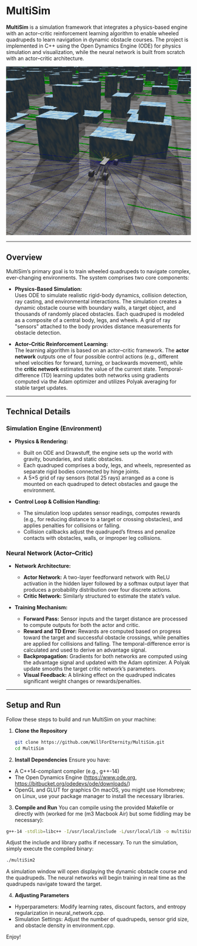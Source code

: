 # MultiSim

**MultiSim** is a simulation framework that integrates a physics-based engine with an actor–critic reinforcement learning algorithm to enable wheeled quadrupeds to learn navigation in dynamic obstacle courses. The project is implemented in C++ using the Open Dynamics Engine (ODE) for physics simulation and visualization, while the neural network is built from scratch with an actor–critic architecture.

![MultiSim](Intro.png)

---

## Overview

MultiSim’s primary goal is to train wheeled quadrupeds to navigate complex, ever-changing environments. The system comprises two core components:

- **Physics-Based Simulation:**  
  Uses ODE to simulate realistic rigid-body dynamics, collision detection, ray casting, and environmental interactions. The simulation creates a dynamic obstacle course with boundary walls, a target object, and thousands of randomly placed obstacles. Each quadruped is modeled as a composite of a central body, legs, and wheels. A grid of ray "sensors" attached to the body provides distance measurements for obstacle detection.

- **Actor–Critic Reinforcement Learning:**  
  The learning algorithm is based on an actor–critic framework. The **actor network** outputs one of four possible control actions (e.g., different wheel velocities for forward, turning, or backwards movement), while the **critic network** estimates the value of the current state. Temporal-difference (TD) learning updates both networks using gradients computed via the Adam optimizer and utilizes Polyak averaging for stable target updates.

---

## Technical Details

### Simulation Engine (Environment)

- **Physics & Rendering:**  
  - Built on ODE and Drawstuff, the engine sets up the world with gravity, boundaries, and static obstacles.
  - Each quadruped comprises a body, legs, and wheels, represented as separate rigid bodies connected by hinge joints.
  - A 5×5 grid of ray sensors (total 25 rays) arranged as a cone is mounted on each quadruped to detect obstacles and gauge the environment.

- **Control Loop & Collision Handling:**  
  - The simulation loop updates sensor readings, computes rewards (e.g., for reducing distance to a target or crossing obstacles), and applies penalties for collisions or falling.
  - Collision callbacks adjust the quadruped’s fitness and penalize contacts with obstacles, walls, or improper leg collisions.

### Neural Network (Actor–Critic)

- **Network Architecture:**  
  - **Actor Network:** A two-layer feedforward network with ReLU activation in the hidden layer followed by a softmax output layer that produces a probability distribution over four discrete actions.
  - **Critic Network:** Similarly structured to estimate the state’s value.

- **Training Mechanism:**  
  - **Forward Pass:** Sensor inputs and the target distance are processed to compute outputs for both the actor and critic.
  - **Reward and TD Error:** Rewards are computed based on progress toward the target and successful obstacle crossings, while penalties are applied for collisions and falling. The temporal-difference error is calculated and used to derive an advantage signal.
  - **Backpropagation:** Gradients for both networks are computed using the advantage signal and updated with the Adam optimizer. A Polyak update smooths the target critic network’s parameters.
  - **Visual Feedback:** A blinking effect on the quadruped indicates significant weight changes or rewards/penalties.

---

## Setup and Run

Follow these steps to build and run MultiSim on your machine:

1. **Clone the Repository**
   ```bash
   git clone https://github.com/WillForEternity/MultiSim.git
   cd MultiSim

2. **Install Dependencies**
Ensure you have:
- A C++14-compliant compiler (e.g., g++-14)
- The Open Dynamics Engine (https://www.ode.org, https://bitbucket.org/odedevs/ode/downloads/) 
- OpenGL and GLUT for graphics
On macOS, you might use Homebrew; on Linux, use your package manager to install the necessary libraries.

3. **Compile and Run**
You can compile using the provided Makefile or directly with (worked for me (m3 Macbook Air) but some fiddling may be necessary):
```bash
g++-14 -stdlib=libc++ -I/usr/local/include -L/usr/local/lib -o multiSim2 environment.cpp neural_network.cpp main.cpp -lode -ldrawstuff -lm -framework GLUT -framework OpenGL -fopenmp
```
Adjust the include and library paths if necessary. To run the simulation, simply execute the compiled binary:
```bash
./multiSim2
```
A simulation window will open displaying the dynamic obstacle course and the quadrupeds. The neural networks will begin training in real time as the quadrupeds navigate toward the target.

4. **Adjusting Parameters**
- Hyperparameters: Modify learning rates, discount factors, and entropy regularization in neural_network.cpp.
- Simulation Settings: Adjust the number of quadrupeds, sensor grid size, and obstacle density in environment.cpp.

Enjoy! 

